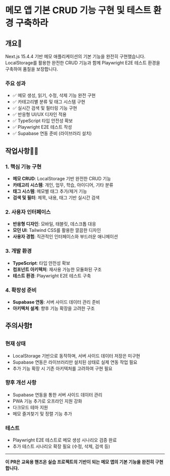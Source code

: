 # 메모 앱 기본 CRUD 기능 구현 및 테스트 환경 구축하라

## 개요🔎

Next.js 15.4.4 기반 메모 애플리케이션의 기본 기능을 완전히 구현했습니다. LocalStorage를 활용한 완전한 CRUD 기능과 함께 Playwright E2E 테스트 환경을 구축하여 품질을 보장합니다.

### 주요 성과
- ✅ 메모 생성, 읽기, 수정, 삭제 기능 완전 구현
- ✅ 카테고리별 분류 및 태그 시스템 구현
- ✅ 실시간 검색 및 필터링 기능 구현
- ✅ 반응형 UI/UX 디자인 적용
- ✅ TypeScript 타입 안전성 확보
- ✅ Playwright E2E 테스트 작성
- ✅ Supabase 연동 준비 (라이브러리 설치)

## 작업사항✍🏻

### 1. 핵심 기능 구현
- **메모 CRUD**: LocalStorage 기반 완전한 CRUD 기능
- **카테고리 시스템**: 개인, 업무, 학습, 아이디어, 기타 분류
- **태그 시스템**: 메모별 태그 추가/제거 기능
- **검색 및 필터**: 제목, 내용, 태그 기반 실시간 검색

### 2. 사용자 인터페이스
- **반응형 디자인**: 모바일, 태블릿, 데스크톱 대응
- **모던 UI**: Tailwind CSS를 활용한 깔끔한 디자인
- **사용자 경험**: 직관적인 인터페이스와 부드러운 애니메이션

### 3. 개발 환경
- **TypeScript**: 타입 안전성 확보
- **컴포넌트 아키텍처**: 재사용 가능한 모듈화된 구조
- **테스트 환경**: Playwright E2E 테스트 구축

### 4. 확장성 준비
- **Supabase 연동**: 서버 사이드 데이터 관리 준비
- **아키텍처 설계**: 향후 기능 확장을 고려한 구조

## 주의사항❗️

### 현재 상태
- LocalStorage 기반으로 동작하며, 서버 사이드 데이터 저장은 미구현
- Supabase 연동은 라이브러리만 설치된 상태로 실제 연동 작업 필요
- 추가 기능 확장 시 기존 아키텍처를 고려하여 구현 필요

### 향후 개선 사항
- Supabase 연동을 통한 서버 사이드 데이터 관리
- PWA 기능 추가로 오프라인 지원 강화
- 다크모드 테마 지원
- 메모 즐겨찾기 및 정렬 기능 추가

### 테스트
- Playwright E2E 테스트로 메모 생성 시나리오 검증 완료
- 추가 테스트 시나리오 확장 필요 (수정, 삭제, 검색 등)

---

**이 PR은 교육용 핸즈온 실습 프로젝트의 기반이 되는 메모 앱의 기본 기능을 완전히 구현합니다.** 